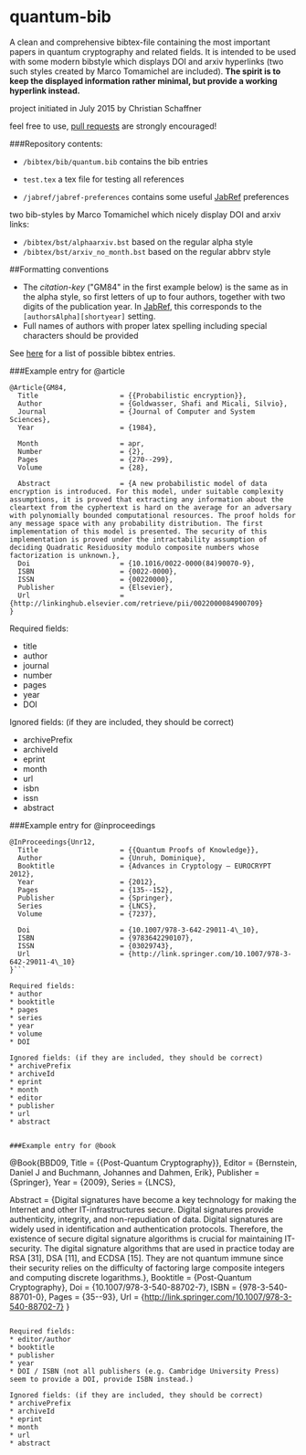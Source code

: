 # quantum-bib

A clean and comprehensive bibtex-file containing the most important papers in quantum cryptography and related fields.
It is intended to be used with some modern bibstyle which displays DOI and arxiv hyperlinks (two such styles created by Marco Tomamichel are included). **The spirit is to keep the displayed information rather minimal, but provide a working hyperlink instead.**

project initiated in July 2015
by Christian Schaffner

feel free to use, [pull requests](https://help.github.com/articles/using-pull-requests/) are strongly encouraged!


###Repository contents:
- `/bibtex/bib/quantum.bib`  contains the bib entries

- `test.tex` a tex file for testing all references
- `/jabref/jabref-preferences` contains some useful [JabRef](http://jabref.sourceforge.net/) preferences

two bib-styles by Marco Tomamichel which nicely display DOI and arxiv links:
- `/bibtex/bst/alphaarxiv.bst`  based on the regular alpha style
- `/bibtex/bst/arxiv_no_month.bst`   based on the regular abbrv style

##Formatting conventions
* The *citation-key* ("GM84" in the first example below) is the same as in the alpha style, so first letters of up to four authors, together with two digits of the publication year. In [JabRef](http://jabref.sourceforge.net/), this corresponds to the `[authorsAlpha][shortyear]` setting.
* Full names of authors with proper latex spelling including special characters should be provided

See [here](https://en.wikipedia.org/wiki/BibTeX#Entry_types) for a list of possible bibtex entries.

###Example entry for @article
```
@Article{GM84,
  Title                    = {{Probabilistic encryption}},
  Author                   = {Goldwasser, Shafi and Micali, Silvio},
  Journal                  = {Journal of Computer and System Sciences},
  Year                     = {1984},

  Month                    = apr,
  Number                   = {2},
  Pages                    = {270--299},
  Volume                   = {28},

  Abstract                 = {A new probabilistic model of data encryption is introduced. For this model, under suitable complexity assumptions, it is proved that extracting any information about the cleartext from the cyphertext is hard on the average for an adversary with polynomially bounded computational resources. The proof holds for any message space with any probability distribution. The first implementation of this model is presented. The security of this implementation is proved under the intractability assumption of deciding Quadratic Residuosity modulo composite numbers whose factorization is unknown.},
  Doi                      = {10.1016/0022-0000(84)90070-9},
  ISBN                     = {0022-0000},
  ISSN                     = {00220000},
  Publisher                = {Elsevier},
  Url                      = {http://linkinghub.elsevier.com/retrieve/pii/0022000084900709}
}
```

Required fields:
* title
* author
* journal
* number
* pages
* year
* DOI

Ignored fields: (if they are included, they should be correct)
* archivePrefix
* archiveId
* eprint
* month
* url
* isbn
* issn
* abstract

###Example entry for @inproceedings
```
@InProceedings{Unr12,
  Title                    = {{Quantum Proofs of Knowledge}},
  Author                   = {Unruh, Dominique},
  Booktitle                = {Advances in Cryptology – EUROCRYPT 2012},
  Year                     = {2012},
  Pages                    = {135--152},
  Publisher                = {Springer},
  Series                   = {LNCS},
  Volume                   = {7237},

  Doi                      = {10.1007/978-3-642-29011-4\_10},
  ISBN                     = {9783642290107},
  ISSN                     = {03029743},
  Url                      = {http://link.springer.com/10.1007/978-3-642-29011-4\_10}
}```

Required fields:
* author
* booktitle
* pages
* series
* year
* volume
* DOI

Ignored fields: (if they are included, they should be correct)
* archivePrefix
* archiveId
* eprint
* month
* editor
* publisher
* url
* abstract


###Example entry for @book
```
@Book{BBD09,
  Title                    = {{Post-Quantum Cryptography}},
  Editor                   = {Bernstein, Daniel J and Buchmann, Johannes and Dahmen, Erik},
  Publisher                = {Springer},
  Year                     = {2009},
  Series                   = {LNCS},

  Abstract                 = {Digital signatures have become a key technology for making the Internet and other IT-infrastructures secure. Digital signatures provide authenticity, integrity, and non-repudiation of data. Digital signatures are widely used in identification and authentication protocols. Therefore, the existence of secure digital signature algorithms is crucial for maintaining IT-security. The digital signature algorithms that are used in practice today are RSA [31], DSA [11], and ECDSA [15]. They are not quantum immune since their security relies on the difficulty of factoring large composite integers and computing discrete logarithms.},
  Booktitle                = {Post-Quantum Cryptography},
  Doi                      = {10.1007/978-3-540-88702-7},
  ISBN                     = {978-3-540-88701-0},
  Pages                    = {35--93},
  Url                      = {http://link.springer.com/10.1007/978-3-540-88702-7}
}
```

Required fields:
* editor/author
* booktitle
* publisher
* year
* DOI / ISBN (not all publishers (e.g. Cambridge University Press) seem to provide a DOI, provide ISBN instead.)

Ignored fields: (if they are included, they should be correct)
* archivePrefix
* archiveId
* eprint
* month
* url
* abstract
